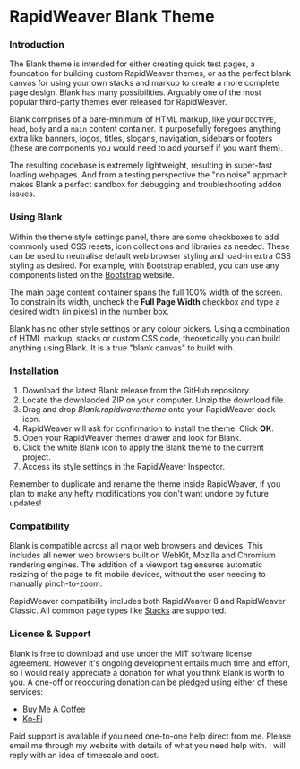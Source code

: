 # RapidWeaver Blank Theme

### Introduction
The Blank theme is intended for either creating quick test pages, a foundation for building custom RapidWeaver themes, or as the perfect blank canvas for using your own stacks and markup to create a more complete page design. Blank has many possibilities. Arguably one of the most popular third-party themes ever released for RapidWeaver.

Blank comprises of a bare-minimum of HTML markup, like your `DOCTYPE`, `head`, `body` and a `main` content container. It purposefully foregoes anything extra like banners, logos, titles, slogans, navigation, sidebars or footers (these are components you would need to add yourself if you want them). 

The resulting codebase is extremely lightweight, resulting in super-fast loading webpages. And from a testing perspective the "no noise" approach makes Blank a perfect sandbox for debugging and troubleshooting addon issues.

### Using Blank
Within the theme style settings panel, there are some checkboxes to add commonly used CSS resets, icon collections and libraries as needed. These can be used to neutralise default web browser styling and load-in extra CSS styling as desired. For example, with Bootstrap enabled, you can use any components listed on the [Bootstrap](https://getbootstrap.com/docs/5.3/getting-started/introduction/) website.

The main page content container spans the full 100% width of the screen. To constrain its width, uncheck the **Full Page Width** checkbox and type a desired width (in pixels) in the number box.

Blank has no other style settings or any colour pickers. Using a combination of HTML markup, stacks or custom CSS code, theoretically you can build anything using Blank. It is a true "blank canvas" to build with.

### Installation
1. Download the latest Blank release from the GitHub repository.
2. Locate the downlaoded ZIP on your computer. Unzip the download file.
3. Drag and drop *Blank.rapidwavertheme* onto your RapidWeaver dock icon.
4. RapidWeaver will ask for confirmation to install the theme. Click **OK**.
5. Open your RapidWeaver themes drawer and look for Blank.
6. Click the white Blank icon to apply the Blank theme to the current project.
7. Access its style settings in the RapidWeaver Inspector.

Remember to duplicate and rename the theme inside RapidWeaver, if you plan to make any hefty modifications you don't want undone by future updates!

### Compatibility 
Blank is compatible across all major web browsers and devices. This includes all newer web browsers built on WebKit, Mozilla and Chromium rendering engines. The addition of a viewport tag ensures automatic resizing of the page to fit mobile devices, without the user needing to manually pinch-to-zoom.

RapidWeaver compatibility includes both RapidWeaver 8 and RapidWeaver Classic. All common page types like [Stacks](https://yourhead.com/stacks) are supported.

### License & Support
Blank is free to download and use under the MIT software license agreement. However it's ongoing development entails much time and effort, so I would really appreciate a donation for what you think Blank is worth to you. A one-off or reoccuring donation can be pledged using either of these services:

- [Buy Me A Coffee](https://buymeacoffee.com/willwoodgac)
- [Ko-Fi](https://ko-fi.com/E1E7H2Z7R)

Paid support is available if you need one-to-one help direct from me. Please email me through my website with details of what you need help with. I will reply with an idea of timescale and cost.